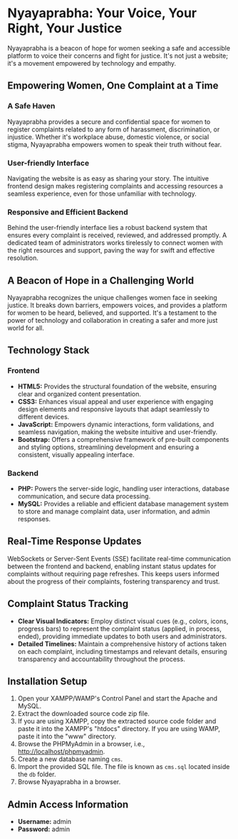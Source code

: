   <h1>Nyayaprabha: Your Voice, Your Right, Your Justice</h1>

  <p>Nyayaprabha is a beacon of hope for women seeking a safe and accessible platform to voice their concerns and fight for justice. It's not just a website; it's a movement empowered by technology and empathy.</p>

  <h2>Empowering Women, One Complaint at a Time</h2>

  <h3>A Safe Haven</h3>
  <p>Nyayaprabha provides a secure and confidential space for women to register complaints related to any form of harassment, discrimination, or injustice. Whether it's workplace abuse, domestic violence, or social stigma, Nyayaprabha empowers women to speak their truth without fear.</p>

  <h3>User-friendly Interface</h3>
  <p>Navigating the website is as easy as sharing your story. The intuitive frontend design makes registering complaints and accessing resources a seamless experience, even for those unfamiliar with technology.</p>

  <h3>Responsive and Efficient Backend</h3>
  <p>Behind the user-friendly interface lies a robust backend system that ensures every complaint is received, reviewed, and addressed promptly. A dedicated team of administrators works tirelessly to connect women with the right resources and support, paving the way for swift and effective resolution.</p>

  <h2>A Beacon of Hope in a Challenging World</h2>

  <p>Nyayaprabha recognizes the unique challenges women face in seeking justice. It breaks down barriers, empowers voices, and provides a platform for women to be heard, believed, and supported. It's a testament to the power of technology and collaboration in creating a safer and more just world for all.</p>

  <h2>Technology Stack</h2>

  <h3>Frontend</h3>
  <ul>
    <li><strong>HTML5:</strong> Provides the structural foundation of the website, ensuring clear and organized content presentation.</li>
    <li><strong>CSS3:</strong> Enhances visual appeal and user experience with engaging design elements and responsive layouts that adapt seamlessly to different devices.</li>
    <li><strong>JavaScript:</strong> Empowers dynamic interactions, form validations, and seamless navigation, making the website intuitive and user-friendly.</li>
    <li><strong>Bootstrap:</strong> Offers a comprehensive framework of pre-built components and styling options, streamlining development and ensuring a consistent, visually appealing interface.</li>
  </ul>

  <h3>Backend</h3>
  <ul>
    <li><strong>PHP:</strong> Powers the server-side logic, handling user interactions, database communication, and secure data processing.</li>
    <li><strong>MySQL:</strong> Provides a reliable and efficient database management system to store and manage complaint data, user information, and admin responses.</li>
  </ul>

  <h2>Real-Time Response Updates</h2>

  <p>WebSockets or Server-Sent Events (SSE) facilitate real-time communication between the frontend and backend, enabling instant status updates for complaints without requiring page refreshes. This keeps users informed about the progress of their complaints, fostering transparency and trust.</p>

  <h2>Complaint Status Tracking</h2>

  <ul>
    <li><strong>Clear Visual Indicators:</strong> Employ distinct visual cues (e.g., colors, icons, progress bars) to represent the complaint status (applied, in process, ended), providing immediate updates to both users and administrators.</li>
    <li><strong>Detailed Timelines:</strong> Maintain a comprehensive history of actions taken on each complaint, including timestamps and relevant details, ensuring transparency and accountability throughout the process.</li>
  </ul>

  <h2>Installation Setup</h2>

  <ol>
    <li>Open your XAMPP/WAMP's Control Panel and start the Apache and MySQL.</li>
    <li>Extract the downloaded source code zip file.</li>
    <li>If you are using XAMPP, copy the extracted source code folder and paste it into the XAMPP's "htdocs" directory. If you are using WAMP, paste it into the "www" directory.</li>
    <li>Browse the PHPMyAdmin in a browser, i.e., <a href="http://localhost/phpmyadmin">http://localhost/phpmyadmin</a>.</li>
    <li>Create a new database naming <code>cms</code>.</li>
    <li>Import the provided SQL file. The file is known as <code>cms.sql</code> located inside the <code>db</code> folder.</li>
    <li>Browse Nyayaprabha in a browser.</li>
  </ol>

  <h2>Admin Access Information</h2>

  <ul>
    <li><strong>Username:</strong> admin</li>
    <li><strong>Password:</strong> admin</li>
  </ul>
